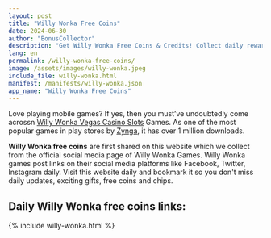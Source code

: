 ```yaml
---
layout: post
title: "Willy Wonka Free Coins"
date: 2024-06-30
author: "BonusCollector"
description: "Get Willy Wonka Free Coins & Credits! Collect daily rewards & bonus links for Willy Wonka Slots. Boost your gameplay with free spins & coins today!"
lang: en
permalink: /willy-wonka-free-coins/
image: /assets/images/willy-wonka.jpeg
include_file: willy-wonka.html
manifest: /manifests/willy-wonka.json
app_name: "Willy Wonka Free Coins"
---
```


Love playing mobile games? If yes, then you must’ve undoubtedly come acrossn [Willy Wonka Vegas Casino Slots](https://play.google.com/store/apps/details?id=com.zynga.wonkamatch) Games. As one of the most popular games in play stores by [Zynga](https://www.zynga.com/), it has over 1 million downloads.

**Willy Wonka free coins** are first shared on this website which we collect from the official social media page of Willy Wonka Games. Willy Wonka games post links on their social media platforms like Facebook, Twitter, Instagram daily. Visit this website daily and bookmark it so you don't miss daily updates, exciting gifts, free coins and chips.

## Daily Willy Wonka free coins links:

{% include willy-wonka.html %}